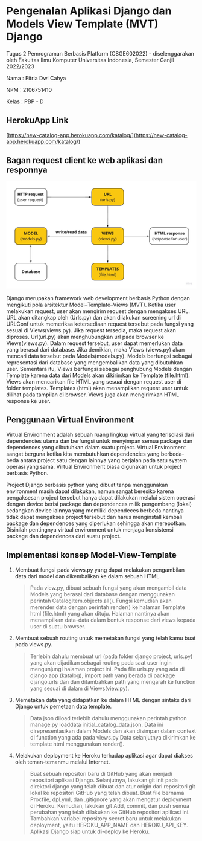 # Pengenalan Aplikasi Django dan Models View Template (MVT) Django

Tugas 2 Pemrograman Berbasis Platform (CSGE602022) - diselenggarakan oleh Fakultas Ilmu Komputer Universitas Indonesia, Semester Ganjil 2022/2023

Nama : Fitria Dwi Cahya

NPM : 2106751410

Kelas : PBP - D

## HerokuApp Link

[https://new-catalog-app.herokuapp.com/katalog/](https://new-catalog-app.herokuapp.com/katalog/)

## Bagan request client ke web aplikasi dan responnya

![Bagan](images/Bagan.jpg "bagan-image")

Django merupakan framework web development berbasis Python dengan mengikuti pola arsitektur Model–Template–Views (MVT). Ketika user melakukan request, user akan mengirim request dengan mengakses URL. URL akan ditangkap oleh (Urls.py) dan akan dilakukan screening url di URLConf untuk memeriksa ketersediaan request tersebut pada fungsi yang sesuai di Views(views.py). Jika request tersedia, maka request akan diproses. Url(url.py) akan menghubungkan url pada browser ke Views(views.py). Dalam request tersebut, user dapat memerlukan data yang berasal dari database. Jika demikian, maka Views (views.py) akan mencari data tersebut pada Models(models.py). Models berfungsi sebagai representasi dari database yang mengembalikan data yang dibutuhkan user. Sementara itu, Views berfungsi sebagai penghubung Models dengan Template karena data dari Models akan dikirimkan ke Template (file.html). Views akan mencarikan file HTML yang sesuai dengan request user di folder templates. Templates (html) akan menampilkan request user untuk dilihat pada tampilan di browser. Views juga akan mengirimkan HTML response ke user.

## Penggunaan Virtual Environment

Virtual Environment adalah sebuah ruang lingkup virtual yang terisolasi dari dependencies utama dan berfungsi untuk menyimpan semua package dan dependences yang dibutuhkan dalam suatu project. Virtual Environment sangat berguna ketika kita membutuhkan dependencies yang berbeda-beda antara project satu dengan lainnya yang berjalan pada satu system operasi yang sama. Virtual Environment biasa digunakan untuk project berbasis Python.

Project Django berbasis python yang dibuat tanpa menggunakan environment masih dapat dilakukan, namun sangat beresiko karena pengaksesan project tersebut hanya dapat dilakukan melalui sistem operasi dengan device berisi package dan dependences milik pengembang (lokal) sedangkan device lainnya yang memiliki dependeces berbeda nantinya tidak dapat mengakses project tersebut dan harus menginstall kembali package dan dependences yang diperlukan sehingga akan merepotkan. Disinilah pentingnya virtual environment untuk menjaga konsistensi package dan dependences dari suatu project.

## Implementasi konsep Model-View-Template

1. Membuat fungsi pada views.py yang dapat melakukan pengambilan data dari model dan dikembalikan ke dalam sebuah HTML.
   > Pada view.py, dibuat sebuah fungsi yang akan mengambil data Models yang berasal dari database dengan menggunakan perintah CatalogItem.objects.all(). Fungsi kemudian akan merender data dengan perintah render() ke halaman Template html (file.html) yang akan dituju. Halaman nantinya akan menampilkan data-data dalam bentuk response dari views kepada user di suatu browser.
2. Membuat sebuah routing untuk memetakan fungsi yang telah kamu buat pada views.py.
   > Terlebih dahulu membuat url (pada folder django project, urls.py) yang akan dijadikan sebagai routing pada saat user ingin mengunjungi halaman project ini. Pada file urls.py yang ada di django app (katalog), import path yang berada di package django.urls dan dan ditambahkan path yang mengarah ke function yang sesuai di dalam di Views(view.py).
3. Memetakan data yang didapatkan ke dalam HTML dengan sintaks dari Django untuk pemetaan data template.

   > Data json diload terlebih dahulu menggunakan perintah python manage.py loaddata initial_catalog_data.json. Data ini direpresentasikan dalam Models dan akan disimpan dalam context di function yang ada pada views.py Data selanjutnya dikirimkan ke template html menggunakan render().

4. Melakukan deployment ke Heroku terhadap aplikasi agar dapat diakses oleh teman-temanmu melalui Internet.
   > Buat sebuah repositori baru di GitHub yang akan menjadi repositori aplikasi Django. Selanjutnya, lakukan git init pada direktori django yang telah dibuat dan atur origin dari repositori git lokal ke repositori GitHub yang telah dibuat. Buat file bernama Procfile, dpl.yml, dan .gitignore yang akan mengatur deployment di Heroku. Kemudian, lakukan git Add, commit, dan push semua perubahan yang telah dilakukan ke GitHub repositori aplikasi ini. Tambahkan variabel repository secret baru untuk melakukan deployment, yaitu HEROKU_APP_NAME dan HEROKU_API_KEY. Aplikasi Django siap untuk di-deploy ke Heroku.
